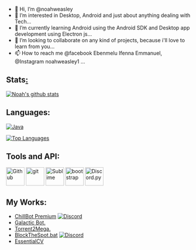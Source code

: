 - 👋 Hi, I’m @noahweasley
- 👀 I’m interested in Desktop, Android and just about anything dealing with Tech...
- 🌱 I’m currently learning Android using the Android SDK and Desktop app development using Electron js...
- 💞️ I’m looking to collaborate on any kind of projects, because i'll love to learn from you...
- 📫 How to reach me @facebook Ebenmelu Ifenna Emmanuel, @Instagram noahweasley1 ...

<!---
noahweasley/noahweasley is a ✨ special ✨ repository because its `README.md` (this file) appears on your GitHub profile.
You can click the Preview link to take a look at your changes.
--->

## Stats[:](https://youtu.be/dQw4w9WgXcQ)

[![Noah's github stats](https://github-readme-stats.vercel.app/api?username=noahweasley&show_icons=true&theme=radical&count_private=true)](https://noahweasley.github.io)

## Languages:

<p>
	<a href="https://https://www.java.com/en/"><img alt="Java" src="https://img.shields.io/badge/-java-white?logo=java&logoColor=#007396" /></a>
	
</p>

[![Top Languages](https://github-readme-stats.vercel.app/api/top-langs/?username=Nuzair46&layout=compact&theme=radical)](https://github.com/rednek46)

## Tools and API:

<p>
	<a href="https://github.com/"><img width="50px" alt = "Github" src="https://raw.githubusercontent.com/coderjojo/coderjojo/master/img/github.svg"/></a>
	<a href="https://git-scm.com/"><img alt="git" width="50px" src="https://upload.wikimedia.org/wikipedia/commons/thumb/3/3f/Git_icon.svg/97px-Git_icon.svg.png"/ ></a>
	<a href="https://www.sublimetext.com"><img width = "50px" alt = "Sublime" src = "https://cdn.discordapp.com/attachments/765212635632894004/800398326566092820/pngegg.png"/></a>
	<a href="https://getbootstrap.com/"><img alt="bootstrap" width="50px" src="https://img.icons8.com/color/452/bootstrap.png"/></a>
	<a href="https://github.com/Rapptz/discord.py"><img width="50px" alt="Discord.py" src="https://cdn.discordapp.com/icons/336642139381301249/3aa641b21acded468308a37eef43d7b3.png"/></a>
</p>

## My Works:

- [ChillBot Premium](https://chillbot.me) [![Discord](https://discord.com/api/guilds/793143215057272892/widget.png)](https://discord.gg/efxVhft75N) 
- [Galactic Bot.](https://top.gg/bot/764164847238643774)
- [Torrent2Mega.](https://github.com/rednek46/torrent2mega)
- [BlockTheSpot.bat](https://github.com/mrpond/BlockTheSpot/) [![Discord](https://discord.com/api/guilds/807273906872123412/widget.png)](https://discord.gg/p43cusgUPm)  
- [EssentialCV](https://pypi.org/project/EssentialCV/)
	

